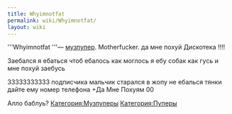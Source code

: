 ```yaml
---
title: Whyimnotfat
permalink: wiki/Whyimnotfat/
layout: wiki
---
```


'''Whyimnotfat '''— [музпупер](Музпуперы "wikilink"). Motherfucker. да
мне похуй Дискотека !!!!

Заебался я ебаться чтоб ебалось как моглось я ебу собак как гусь и мне
похуй заебусь

33333333333 подписчика мальчик старался в жопу не ебалься тянки дайте
ему номер телефона +Да Мне Похуям 00

Алло баблуь? [Категория:Музпуперы](Категория:Музпуперы "wikilink")
[Категория:Пуперы](Категория:Пуперы "wikilink")
